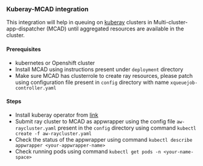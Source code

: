 ### Kuberay-MCAD integration

This integration will help in queuing on [kuberay](https://github.com/ray-project/kuberay) clusters in Multi-cluster-app-dispatcher (MCAD) until aggregated resources are available in the cluster.

#### Prerequisites

- kubernetes or Openshift cluster 
- Install MCAD using instructions present under `deployment` directory
- Make sure MCAD has clusterrole to create ray resources, please patch using configuration file present in `config` directory with name `xqueuejob-controller.yaml`

#### Steps

- Install kuberay operator from [link](https://docs.ray.io/en/latest/cluster/kubernetes/getting-started.html#deploying-the-kuberay-operator)
- Submit ray cluster to MCAD as appwrapper using the config file `aw-raycluster.yaml` present in the `config` directory using command `kubectl create -f aw-raycluster.yaml`
- Check the status of the appwrapper using command `kubectl describe appwrapper <your-appwrapper-name>`
- Check running pods using command `kubectl get pods -n <your-name-space>`